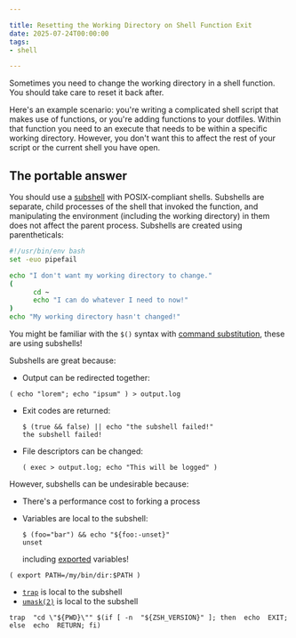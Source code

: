 ```yaml
---

title: Resetting the Working Directory on Shell Function Exit
date: 2025-07-24T00:00:00
tags:
- shell

---
```


Sometimes you need to change the working directory in a shell function. You should take care to reset it back after.

Here's an example scenario: you're writing a complicated shell script that makes use of functions, or you're adding functions to your dotfiles. Within that function you need to an execute that needs to be within a specific working directory. However, you don't want this to affect the rest of your script or the current shell you have open.

## The portable answer

You should use a [subshell](https://tldp.org/LDP/abs/html/subshells.html) with POSIX-compliant shells. Subshells are separate, child processes of the shell that invoked the function, and manipulating the environment (including the working directory) in them does not affect the parent process. Subshells are created using parentheticals:

```bash
#!/usr/bin/env bash
set -euo pipefail

echo "I don't want my working directory to change."
(
	  cd ~
	  echo "I can do whatever I need to now!"
)
echo "My working directory hasn't changed!"
```

You might be familiar with the `$()` syntax with [command substitution](https://www.gnu.org/software/bash/manual/html_node/Command-Substitution.html), these are using subshells!

Subshells are great because:

- Output can be redirected together:

```shell
( echo "lorem"; echo "ipsum" ) > output.log
```

- Exit codes are returned:

	```shell
	$ (true && false) || echo "the subshell failed!"
	the subshell failed!
	```

- File descriptors can be changed:

	```shell
	( exec > output.log; echo "This will be logged" )
	```

However, subshells can be undesirable because:

- There's a performance cost to forking a process
- Variables are local to the subshell:

	```shell
	$ (foo="bar") && echo "${foo:-unset}"
	unset
	```

	including [exported](https://www.gnu.org/software/bash/manual/html_node/Bourne-Shell-Builtins.html#index-export) variables!

```shell
( export PATH=/my/bin/dir:$PATH )
```

- [`trap`](https://man7.org/linux/man-pages/man1/trap.1p.html) is local to the subshell
- [`umask(2)`](https://linux.die.net/man/2/umask) is local to the subshell

```shell
trap  "cd \"${PWD}\"" $(if [ -n  "${ZSH_VERSION}" ]; then  echo  EXIT; else  echo  RETURN; fi)
```
<!--stackedit_data:
eyJoaXN0b3J5IjpbOTQzNjc1MDk1LC05ODAzMDA1MzNdfQ==
-->